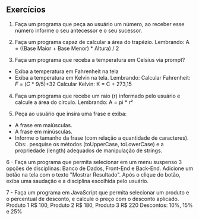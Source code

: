 Exercícios
---
1. Faça um programa que peça ao usuário um número, ao receber esse número informe o seu antecessor e o seu sucessor. 

2. Faça um programa capaz de calcular a área do trapézio.
Lembrando: 
A = ((Base Maior + Base Menor) * Altura) / 2

3. Faça um programa que receba a temperatura em Celsius via prompt?
 -  Exiba a temperatura em Fahrenheit na tela
 -  Exiba a temperatura em Kelvin na tela.
Lembrando: 
 Calcular Fahrenheit:   𝐹 = (𝐶 * 9/5)+32
 Calcular Kelvin:   K = C + 273,15

4. Faça um programa que recebe um raio (r) informado pelo usuário e calcule a área do círculo.
Lembrando: 
A = pi * r²

5.  Peça ao usuário que insira uma frase e exiba:
 - A frase em maiúsculas.
 - A frase em minúsculas.
 - Informe o tamanho da frase (com relação a quantidade de caracteres).
Obs:. pesquise os métodos (toUpperCase, toLowerCase) e a propriedade (length) adequados de manipulação de strings.

6 - Faça um programa que permita selecionar em um menu suspenso 3 opções de disciplinas: Banco de Dados, Front-End e Back-End. Adicione um botão na tela com o texto "Mostrar Resultado". Após o clique do botão, exiba uma saudação e a disciplina escolhida pelo usuário.

7 -  Faça um programa em JavaScript que permita selecionar um produto e o percentual de desconto, e calcule o preço com o desconto aplicado.
Produto 1 R$ 100, Produto 2 R$ 180, Produto 3 R$ 220
Descontos: 10%, 15% e 25%
